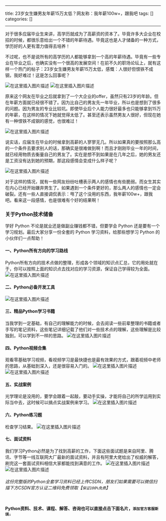 
--- 
title:  23岁女生嫌男友年薪15万太低？网友称：我年薪100w+，跟我吧 
tags: []
categories: [] 

---
对于很多应届毕业生来讲，高学历就成为了高薪资的资本了。毕竟许多大企业在校招的时候，都很乐意给出一个不错的年薪待遇。毕竟这也是人才储备的一种方式，学历好的人更有潜力值得去培养！

不过呢，也不是说所有的高学历的人都能够拿到一个高的年薪待遇。毕竟有一些专业在毕业之后，也确实没有一个很高的发展空间！在前不久的职场论坛上，就有这样一个热门的帖子：23岁女生嫌男友年薪15万太低，感慨：人很好但恨铁不成钢，我好难过！这是怎么回事呢？

<img src="https://img-blog.csdnimg.cn/4ffab16dc50542da85d6f0ad1f07ef68.jpeg#pic_center" alt="在这里插入图片描述"> <img src="https://img-blog.csdnimg.cn/e3b90b3c54d54c19b840f553b1ac8eac.jpeg#pic_center" alt="在这里插入图片描述">

原来这个网友在毕业之后就拿到了一个大企业的offer，虽然只有23岁的年龄。但在年薪方面就已经很不错了。因为比自己的男友先一年毕业，所以也是想到了很多的问题。因为男友的专业比较坑。即使毕业后个人能力很好最多也只能够拿到15万的年薪，在这样的情况下她就觉得太低了。甚至还表示虽然男友人很好，但现在她有一种恨铁不成钢的感觉，也很难过！

<img src="https://img-blog.csdnimg.cn/3e3e107c98b341bd90bf0c5e1931c4e5.jpeg#pic_center" alt="在这里插入图片描述">

说实话，应届生在毕业的时候拿到高薪的人寥寥无几。所以如果真的要按照那么高的一个条件去要求别人的话，那确实是很难做到啊！而且才刚刚毕业一年的时间，就已经用物质去衡量自己的男友了。实在是想不到如果是在几年之后，她的男友还是工资没有达到她的预期，那这段感情会变成什么样子呢？

<img src="https://img-blog.csdnimg.cn/614e69db407c427eaf2e179b3f0cfd22.jpeg#pic_center" alt="在这里插入图片描述">

对于这样的情况，就有一些网友纷纷吐槽表示两人的感情也有些脆弱。而女生其实在内心已经开始嫌弃男生了。如果遇到一个条件更好的，那么两人的感情也一定会破裂。还有一些人直接调侃表示：甩了这个没用的东西，我年薪100w+，跟我吧。看来这一段感情，也是很难有个好的结果啊！

### 关于Python技术储备

学好 Python 不论是就业还是做副业赚钱都不错，但要学会 Python 还是要有一个学习规划。最后大家分享一份全套的 Python 学习资料，给那些想学习 Python 的小伙伴们一点帮助！

#### 一、Python所有方向的学习路线

Python所有方向的技术点做的整理，形成各个领域的知识点汇总，它的用处就在于，你可以按照上面的知识点去找对应的学习资源，保证自己学得较为全面。<img src="https://img-blog.csdnimg.cn/8a20de9e31f144dfba0e4996caded17d.png" alt="在这里插入图片描述">

#### 二、Python必备开发工具

<img src="https://img-blog.csdnimg.cn/e0452e0b045c4a17b6af25b9b41d1063.png" alt="在这里插入图片描述">

#### 三、精品Python学习书籍

当我学到一定基础，有自己的理解能力的时候，会去阅读一些前辈整理的书籍或者手写的笔记资料，这些笔记详细记载了他们对一些技术点的理解，这些理解是比较独到，可以学到不一样的思路。 <img src="https://img-blog.csdnimg.cn/904cb6a6cf3944f399edd97fed156269.png" alt="在这里插入图片描述">

#### 四、Python视频合集

观看零基础学习视频，看视频学习是最快捷也是最有效果的方式，跟着视频中老师的思路，从基础到深入，还是很容易入门的。 <img src="https://img-blog.csdnimg.cn/17662d7608844f9388bf2e61d8699866.png" alt="在这里插入图片描述"> <img src="https://img-blog.csdnimg.cn/7ac60955ca564260bf08ccee6b89c10b.png" alt="在这里插入图片描述">

#### 五、实战案例

光学理论是没用的，要学会跟着一起敲，要动手实操，才能将自己的所学运用到实际当中去，这时候可以搞点实战案例来学习。 <img src="https://img-blog.csdnimg.cn/89a5fe04ea344a3baa7954caf914217a.png" alt="在这里插入图片描述">

#### 六、Python练习题

检查学习结果。 <img src="https://img-blog.csdnimg.cn/260c5d1f9a4846f59f38b5320917623c.png" alt="在这里插入图片描述">

#### 七、面试资料

我们学习Python必然是为了找到高薪的工作，下面这些面试题是来自阿里、腾讯、字节等一线互联网大厂最新的面试资料，并且有阿里大佬给出了权威的解答，刷完这一套面试资料相信大家都能找到满意的工作。 <img src="https://img-blog.csdnimg.cn/97c454a3e5b4439b8600b50011cc8fe4.png" alt="在这里插入图片描述"> <img src="https://img-blog.csdnimg.cn/111f5462e7df433b981dc2430bb9ad39.png" alt="在这里插入图片描述">

###### 这份完整版的Python全套学习资料已经上传CSDN，朋友们如果需要可以微信扫描下方CSDN官方认证二维码免费领取【`保证100%免费`】

<img src="https://img-blog.csdnimg.cn/1d2a69f2d57e4d1cb444037b17af8607.png" alt="">

>  
 **Python资料、技术、课程、解答、咨询也可以直接点击下面名片，`添加官方客服斯琪`**`↓` 

